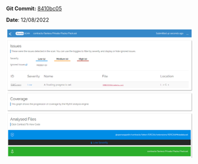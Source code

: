 **Git Commit:** [8410bc05](https://spsprodcca1.vssps.visualstudio.com/_signin?realm=dev.azure.com&reply_to=https%3A%2F%2Fdev.azure.com%2Fclancyworld%2FCaesar%2F_git%2Fblockchain-contracts%2Fcommit%2F8410bc05ae98985df8a77b2bd0a389f0a117d060%3FrefName%3Drefs%252Fheads%252Fdevelop%252Fv0.1.0&redirect=1&mkt=en-CA&hid=95287c9d-8e35-4824-81c4-d847f45fdd8f&context=eyJodCI6MiwiaGlkIjoiZDc3NTVjNDktYmNmNC00MTk2LTg0OWQtZmI4YWMyYTg0MGU3IiwicXMiOnt9LCJyciI6IiIsInZoIjoiIiwiY3YiOiIiLCJjcyI6IiJ90#ctx=eyJTaWduSW5Db29raWVEb21haW5zIjpbImh0dHBzOi8vbG9naW4ubWljcm9zb2Z0b25saW5lLmNvbSIsImh0dHBzOi8vbG9naW4ubWljcm9zb2Z0b25saW5lLmNvbSJdfQ2)

**Date**: 12/08/2022

![image.png](/.attachments/image-8fb64342-e798-4823-8b2c-bb0e453179ed.png)